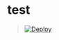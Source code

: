 ﻿# test

> [![Deploy](https://www.herokucdn.com/deploy/button.png)](https://dashboard.heroku.com/new?template=https://github.com/qpppq/test)